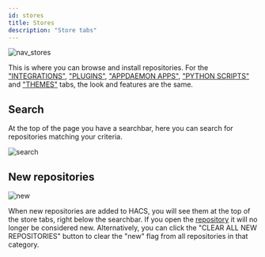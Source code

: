 ```yaml
---
id: stores
title: Stores
description: "Store tabs"
---
```


![nav_stores](/img/nav_stores.png)

This is where you can browse and install repositories.
For the ["INTEGRATIONS"](/docs/categories/integrations), ["PLUGINS"](/docs/categories/plugins), ["APPDAEMON APPS"](/docs/categories/appdaemon_apps), ["PYTHON SCRIPTS"](/docs/categories/python_scripts) and ["THEMES"](/docs/categories/themes) tabs, the look and features are the same.

## Search

At the top of the page you have a searchbar, here you can search for repositories matching your criteria.

![search](/img/nav_store_search.png)

## New repositories

![new](/img/nav_store_new.png)

When new repositories are added to HACS, you will see them at the top of the store tabs, right below the searchbar.
If you open the [repository](/docs/navigation/repository) it will no longer be considered new. Alternatively, you can click the "CLEAR ALL NEW REPOSITORIES" button to clear the "new" flag from all repositories in that category.
